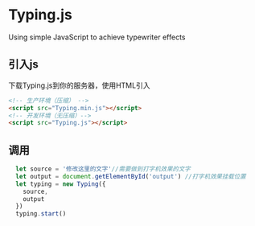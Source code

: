 # Typing.js
Using simple JavaScript to achieve typewriter effects

## 引入js

下载Typing.js到你的服务器，使用HTML引入

```html
<!-- 生产环境（压缩） -->
<script src="Typing.min.js"></script>
<!-- 开发环境（无压缩）-->
<script src="Typing.js"></script>
```

## 调用

```javascript
  let source = '修改这里的文字'//需要做到打字机效果的文字
  let output = document.getElementById('output') //打字机效果挂载位置
  let typing = new Typing({
    source,
    output
  })
  typing.start()
```